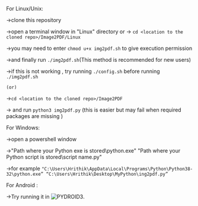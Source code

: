 For Linux/Unix:

   ->clone this repository

   ->open a terminal window in "Linux" directory
   or
   -> `cd <location to the cloned repo>/Image2PDF/Linux`

   ->you may need to enter `chmod u+x img2pdf.sh` to give execution permission

   ->and finally run `./img2pdf.sh`(This method is recommended for new users)

   ->if this is not working , try running `./config.sh` before running `./img2pdf.sh`

    (or)

   ->`cd <location to the cloned repo>/Image2PDF`

   -> and run `python3 img2pdf.py` (this is easier but may fail when required packages are missing )


For Windows:

   ->open a powershell window

   ->"Path where your Python exe is stored\python.exe" "Path where your Python script is stored\script name.py"

   ->for example `"C:\Users\Hrithik\AppData\Local\Programs\Python\Python38-32\python.exe” “C:\Users\Hrithik\Desktop\MyPython\ing2pdf.py”`

For Android :

   ->Try running it in ![PYDROID3](https://play.google.com/store/apps/details?id=ru.iiec.pydroid3&hl=en_US&gl=US).
